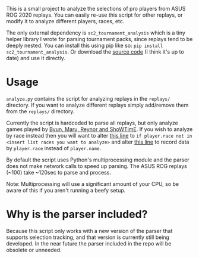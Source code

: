 This is a small project to analyze the selections of pro players from ASUS ROG 2020 replays. You can easily re-use this script for other replays, or modify it to analyze different players, races, etc.

The only external dependency is `sc2_tournament_analysis` which is a tiny helper library I wrote for parsing tournament packs, since replays tend to be deeply nested. You can install this using pip like so: `pip install sc2_tournament_analysis`. Or download the [source code](https://github.com/ZephyrBlu/sc2-tournament-analysis) (I think it's up to date) and use it directly.

# Usage

`analyze.py` contains the script for analyzing replays in the `replays/` directory. If you want to analyze different replays simply add/remove them from the `replays/` directory.

Currently the script is hardcoded to parse all replays, but only analyze games played by [Byun, Maru, Reynor and ShoWTimE](https://github.com/ZephyrBlu/selection-analysis/blob/master/analyze.py#L128). If you wish to analyze by race instead then you will want to alter [this line](https://github.com/ZephyrBlu/selection-analysis/blob/master/analyze.py#L162) to `if player.race not in <insert list races you want to analyze>` and alter [this line](https://github.com/ZephyrBlu/selection-analysis/blob/master/analyze.py#L190) to record data by `player.race` instead of `player.name`.

By default the script uses Python's multiprocessing module and the parser does not make network calls to speed up parsing. The ASUS ROG replays (~100) take ~120sec to parse and process.

Note: Multiprocessing will use a significant amount of your CPU, so be aware of this if you aren't running a beefy setup.

# Why is the parser included?

Because this script only works with a new version of the parser that supports selection tracking, and that version is currently still being developed. In the near future the parser included in the repo will be obsolete or unneeded.
